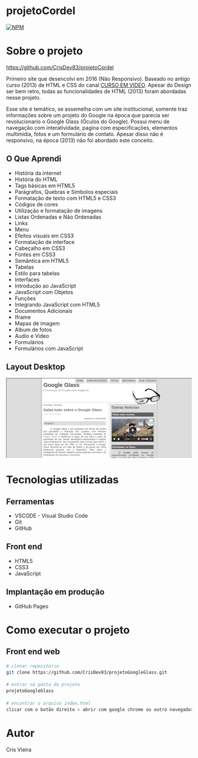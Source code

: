 # projetoCordel

[![NPM](https://img.shields.io/npm/l/react)](https://github.com/CrisDev83/projetoCordel/blob/main/LICENSE) 

# Sobre o projeto

https://github.com/CrisDev83/projetoCordel

Primeiro site que desencolvi em 2016 (Não Responsivo). Baseado no antigo curso (2013) de HTML e CSS do canal [CURSO EM VIDEO](https://www.youtube.com/watch?v=epDCjksKMok&list=PLHz_AreHm4dlAnJ_jJtV29RFxnPHDuk9o). Apesar do Design ser bem retro, todas as funcionalidades de HTML (2013) foram abordadas nesse projeto. 

Esse site é temático, se assemelha com um site institucional, somente traz informações sobre um projeto do Google na época que parecia ser revolucionario o Google Glass (Óculos do Google). Possui menu de navegação com interatividade, pagina com especificações, elementos multimídia, fotos e um formulário de contato. Apesar disso não é responsivo, na época (2013) não foi abordado este conceito.

## O Que Aprendi

- História da internet
- História do HTML
- Tags básicas em HTML5
- Parágrafos, Quebras e Símbolos especiais
- Formatação de texto com HTML5 e CSS3
- Códigos de cores
- Utilização e formatação de imagens
- Listas Ordenadas e Não Ordenadas
- Links
- Menu
- Efeitos visuais em CSS3
- Formatação de interface
- Cabeçalho em CSS3
- Fontes em CSS3
- Semântica em HTML5
- Tabelas
- Estilo para tabelas
- Interfaces
- Introdução ao JavaScript
- JavaScript com Objetos
- Funções
- Integrando JavaScript com HTML5
- Documentos Adicionais
- Iframe
- Mapas de imagem
- Album de fotos
- Audio e Video
- Formulários
- Formulários com JavaScript


## Layout Desktop
![Web 1](https://github.com/CrisDev83/assets-projects/blob/master/googleglass.png)


# Tecnologias utilizadas
## Ferramentas 
- VSCODE - Visual Studio Code
- Git
- GitHub

## Front end
- HTML5
- CSS3
- JavaScript

## Implantação em produção
- GitHub Pages

# Como executar o projeto

## Front end web

```zsh
# clonar repositório
git clone https://github.com/CrisDev83/projetoGoogleGlass.git

# entrar na pasta do projeto
projetoGoogleGlass

# encontrar o arquivo index.html
clicar com o botão direito > abrir com google chrome ou outro navegador

```

# Autor

Cris Vieira


